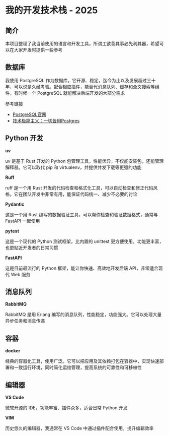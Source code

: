 # 我的开发技术栈 - 2025

## 简介

本项目整理了我当前使用的语言和开发工具，所谓工欲善其事必先利其器，希望可以在大家开发时提供一些参考

## 数据库

我使用 PostgreSQL 作为数据库。它开源、稳定，迄今为止以及发展超过三十年，可以说是久经考验。配合相应插件，能替代消息队列、缓存和全文搜索等组件，有时候一个 PostgreSQL 就能解决后端开发的大部分需求

参考链接

- [PostgreSQL官网](https://www.postgresql.org/)
- [技术极简主义：一切皆用Postgres](https://blog.vonng.com/pg/just-use-pg/)

## Python 开发

**uv**

uv 是基于 Rust 开发的 Python 包管理工具，性能优异，不仅能安装包，还能管理解释器。它可以取代 pip 和 virtualenv，并提供并发下载等更强的功能

**Ruff**

ruff 是一个用 Rust 开发的代码检查和格式化工具，可以自动检查和修正代码风格。它在团队开发中非常有用，能保证代码统一、减少不必要的讨论

**Pydantic**

这是一个用 Rust 编写的数据验证工具，可以帮你检查和验证数据格式，通常与 FastAPI 一起使用

**pytest**

这是一个现代的 Python 测试框架，比内置的 unittest 更方便使用，功能更丰富，也更贴近开发者的日常习惯

**FastAPI**

这是目前最流行的 Python 框架，能让你快速、高效地开发后端 API，非常适合现代 Web 服务

## 消息队列

**RabbitMQ**

RabbitMQ 是用 Erlang 编写的消息队列，性能稳定，功能强大。它可以处理大量异步任务和消息传递

## 容器

**docker**

经典的容器化工具，使用广泛。它可以把应用及其依赖打包在容器中，实现快速部署和一致运行环境，同时简化运维管理，提高系统的可靠性和可移植性

## 编辑器

**VS Code**

微软开源的 IDE，功能丰富、插件众多，适合日常 Python 开发

**VIM**

历史悠久的编辑器，我通常在 VS Code 中通过插件配合使用，提升编辑效率
